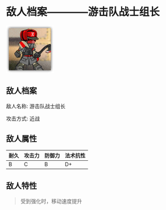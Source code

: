 # 敌人档案————游击队战士组长

![游击队战士组长](./eneIcons/游击队战士组长.png)

## 敌人档案

敌人名称: 游击队战士组长

攻击方式: 近战

## 敌人属性

| 耐久      | 攻击力  | 防御力 | 法术抗性 |
|---------|------|-----|------|
| B | C | B | D+ |

## 敌人特性
> 受到强化时，移动速度提升
